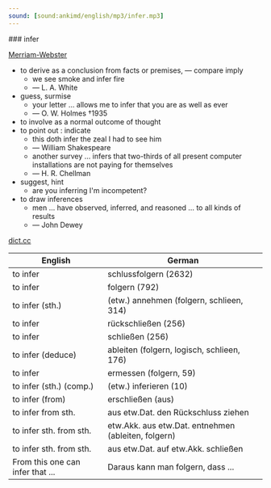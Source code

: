 ```yaml
---
sound: [sound:ankimd/english/mp3/infer.mp3]
---
```


\### infer

[Merriam-Webster](https://www.merriam-webster.com/dictionary/infer)

- to derive as a conclusion from facts or premises, — compare imply
    - we see smoke and infer fire
    - — L. A. White
- guess, surmise
    - your letter … allows me to infer that you are as well as ever
    - — O. W. Holmes †1935
- to involve as a normal outcome of thought
- to point out : indicate
    - this doth infer the zeal I had to see him
    - — William Shakespeare
    - another survey … infers that two-thirds of all present computer installations are not paying for themselves
    - — H. R. Chellman
- suggest, hint
    - are you inferring I'm incompetent?
- to draw inferences
    - men … have observed, inferred, and reasoned … to all kinds of results
    - — John Dewey

[dict.cc](https://www.dict.cc/infer)

| English        | German       |
| -------------- | ------------ |
| to infer | schlussfolgern (2632) |
| to infer | folgern (792) |
| to infer (sth.) | (etw.) annehmen (folgern, schlieen, 314) |
| to infer | rückschließen (256) |
| to infer | schließen (256) |
| to infer (deduce) | ableiten (folgern, logisch, schlieen, 176) |
| to infer | ermessen (folgern, 59) |
| to infer (sth.) (comp.) | (etw.) inferieren (10) |
| to infer (from) | erschließen (aus) |
| to infer from sth. | aus etw.Dat. den Rückschluss ziehen |
| to infer sth. from sth. | etw.Akk. aus etw.Dat. entnehmen (ableiten, folgern) |
| to infer sth. from sth. | aus etw.Dat. auf etw.Akk. schließen |
| From this one can infer that ... | Daraus kann man folgern, dass ... |
